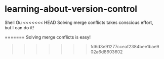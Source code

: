 # learning-about-version-control

Shell Ou
<<<<<<< HEAD
Solving merge conflicts takes conscious effort, but I can do it!

=======
Solving merge conflicts is easy!
>>>>>>> fd6d3e91277cceaf2384bee1bae902a6d8603602
